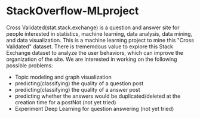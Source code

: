# StackOverflow-MLproject
Cross Validated(stat.stack.exchange) is a question and answer site for people interested in statistics, machine learning, data analysis, data mining, and data visualization. This is a machine learning project to mine this "Cross Validated" dataset. There is trememdous value to explore this Stack Exchange dataset to analyze the user behaviors, which can improve the organization of the site. We are interested in working on the following possible problems:

- Topic modeling and graph visualization
- predicting(classifying) the quality of a question post 
- predicting(classifying) the quality of a answer post 
- predicting whether the answers would be duplicated/deleted at the creation time for a
postNot (not yet tried)
- Experiment Deep Learning for question answering (not yet tried)
